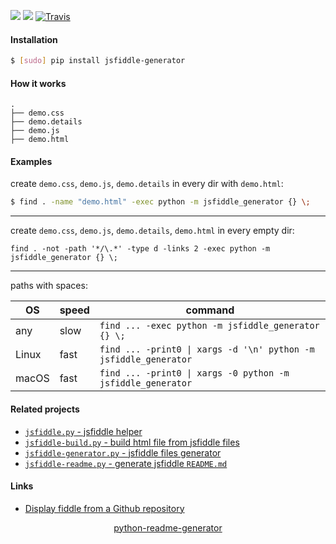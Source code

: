 <!--
https://pypi.org/project/readme-generator/
https://pypi.org/project/python-readme-generator/
-->

[![](https://img.shields.io/pypi/pyversions/jsfiddle-generator.svg?longCache=True)](https://pypi.org/project/jsfiddle-generator/)
[![](https://img.shields.io/pypi/v/jsfiddle-generator.svg?maxAge=3600)](https://pypi.org/project/jsfiddle-generator/)
[![Travis](https://api.travis-ci.org/looking-for-a-job/jsfiddle-generator.py.svg?branch=master)](https://travis-ci.org/looking-for-a-job/jsfiddle-generator.py/)

#### Installation
```bash
$ [sudo] pip install jsfiddle-generator
```

#### How it works
```
.
├── demo.css
├── demo.details
├── demo.js
├── demo.html
```

#### Examples
create `demo.css`, `demo.js`, `demo.details` in every dir with `demo.html`:
```bash
$ find . -name "demo.html" -exec python -m jsfiddle_generator {} \;
```
---
create `demo.css`, `demo.js`, `demo.details`, `demo.html` in every empty dir:

`find . -not -path '*/\.*' -type d -links 2 -exec python -m jsfiddle_generator {} \;`

---
paths with spaces:

OS|speed|command
-|-|-
any|slow|`find ... -exec python -m jsfiddle_generator {} \;`
Linux|fast|`find ... -print0 \| xargs -d '\n' python -m jsfiddle_generator`
macOS|fast|`find ... -print0 \| xargs -0 python -m jsfiddle_generator`

#### Related projects
+   [`jsfiddle.py` - jsfiddle helper](https://pypi.org/project/jsfiddle/)
+   [`jsfiddle-build.py` - build html file from jsfiddle files](https://pypi.org/project/jsfiddle-build/)
+   [`jsfiddle-generator.py` - jsfiddle files generator](https://pypi.org/project/jsfiddle-generator/)
+   [`jsfiddle-readme.py` - generate jsfiddle `README.md`](https://pypi.org/project/jsfiddle-readme/)

#### Links
+   [Display fiddle from a Github repository](https://docs.jsfiddle.net/github-integration/untitled-1)

<p align="center">
    <a href="https://pypi.org/project/python-readme-generator/">python-readme-generator</a>
</p>